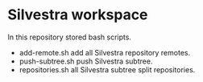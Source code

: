 Silvestra workspace
=============

In this repository stored bash scripts.

  * add-remote.sh add all Silvestra repository remotes.
  * push-subtree.sh push Silvestra subtree.
  * repositories.sh all Silvestra subtree split repositories.